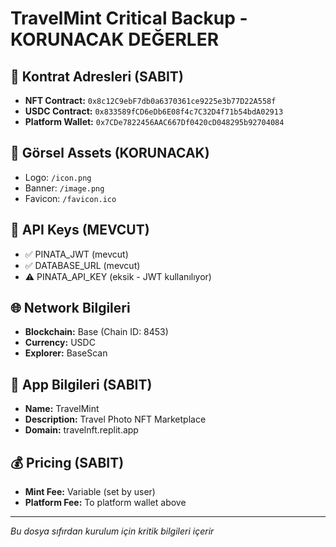 # TravelMint Critical Backup - KORUNACAK DEĞERLER

## 🔐 Kontrat Adresleri (SABIT)
- **NFT Contract:** `0x8c12C9ebF7db0a6370361ce9225e3b77D22A558f`
- **USDC Contract:** `0x833589fCD6eDb6E08f4c7C32D4f71b54bdA02913`
- **Platform Wallet:** `0x7CDe7822456AAC667Df0420cD048295b92704084`

## 🎨 Görsel Assets (KORUNACAK)
- Logo: `/icon.png`
- Banner: `/image.png`
- Favicon: `/favicon.ico`

## 🔑 API Keys (MEVCUT)
- ✅ PINATA_JWT (mevcut)
- ✅ DATABASE_URL (mevcut)
- ⚠️ PINATA_API_KEY (eksik - JWT kullanılıyor)

## 🌐 Network Bilgileri
- **Blockchain:** Base (Chain ID: 8453)
- **Currency:** USDC
- **Explorer:** BaseScan

## 📱 App Bilgileri (SABIT)
- **Name:** TravelMint
- **Description:** Travel Photo NFT Marketplace
- **Domain:** travelnft.replit.app

## 💰 Pricing (SABIT)
- **Mint Fee:** Variable (set by user)
- **Platform Fee:** To platform wallet above

---
*Bu dosya sıfırdan kurulum için kritik bilgileri içerir*